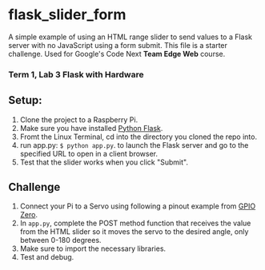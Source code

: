 # flask_slider_form
A simple example of using an HTML range slider to send values to a Flask server with no JavaScript using a form submit. This file is a starter challenge.
Used for Google's Code Next **Team Edge Web** course. 
### Term 1, Lab 3 Flask with Hardware

## Setup:
1. Clone the project to a Raspberry Pi.
2. Make sure you have installed [Python Flask](https://flask.palletsprojects.com/en/2.0.x/installation/). 
3. Fromt the Linux Terminal, cd into the directory you cloned the repo into. 
4. run app.py: `$ python app.py`. to launch the Flask server and go to the specified URL to open in a client browser.
5. Test that the slider works when you click "Submit". 

## Challenge
1. Connect your Pi to a Servo using following a pinout example from [GPIO Zero](https://gpiozero.readthedocs.io/en/stable/recipes.html#servo).
2. In `app.py`, complete the POST method function that receives the value from the HTML slider so it moves the servo to the desired angle, only between 0-180 degrees.
3. Make sure to import the necessary libraries.
4. Test and debug.
